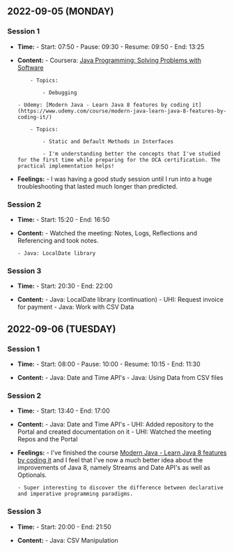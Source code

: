 ## 2022-09-05 (MONDAY) 
### Session 1

- **Time:** 
      - Start: 07:50
      - Pause: 09:30
      - Resume: 09:50
      - End: 13:25

- **Content:** 
      - Coursera: [Java Programming: Solving Problems with Software](https://www.coursera.org/learn/java-programming)

          - Topics:

              - Debugging

      - Udemy: [Modern Java - Learn Java 8 features by coding it](https://www.udemy.com/course/modern-java-learn-java-8-features-by-coding-it/)

          - Topics:

              - Static and Default Methods in Interfaces

              - I'm understanding better the concepts that I've studied for the first time while preparing for the OCA certification. The practical implementation helps!

- **Feelings:** 
      - I was having a good study session until I run into a huge troubleshooting that lasted much longer than predicted.

### Session 2

- **Time:** 
      - Start: 15:20
      - End: 16:50

- **Content:** 
      - Watched the meeting: Notes, Logs, Reflections and Referencing and took notes.

      - Java: LocalDate library



### Session 3

- **Time:** 
      - Start: 20:30
      - End: 22:00

- **Content:** 
      - Java: LocalDate library (continuation)
      - UHI: Request invoice for payment
      - Java: Work with CSV Data


## 2022-09-06 (TUESDAY) 
### Session 1

- **Time:** 
      - Start: 08:00
      - Pause: 10:00
      - Resume: 10:15
      - End: 11:30

- **Content:** 
      - Java: Date and Time API's
      - Java: Using Data from CSV files


### Session 2

- **Time:** 
      - Start: 13:40
      - End: 17:00

- **Content:** 
      - Java: Date and Time API's
      - UHI: Added repository to the Portal and created documentation on it
      - UHI: Watched the meeting Repos and the Portal

- **Feelings:** 
      - I've finished the course [Modern Java - Learn Java 8 features by coding it](https://www.udemy.com/course/modern-java-learn-java-8-features-by-coding-it/) and I feel that I've now a much better idea about the improvements of Java 8, namely Streams and Date API's as well as Optionals.

      - Super interesting to discover the difference between declarative and imperative programming paradigms.

### Session 3

- **Time:** 
      - Start: 20:00
      - End: 21:50

- **Content:** 
      - Java: CSV Manipulation


